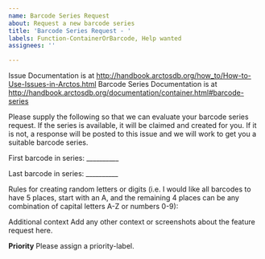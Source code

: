 ```yaml
---
name: Barcode Series Request
about: Request a new barcode series
title: 'Barcode Series Request - '
labels: Function-ContainerOrBarcode, Help wanted
assignees: ''

---
```


Issue Documentation is at http://handbook.arctosdb.org/how_to/How-to-Use-Issues-in-Arctos.html 
Barcode Series Documentation is at http://handbook.arctosdb.org/documentation/container.html#barcode-series

Please supply the following so that we can evaluate your barcode series request. If the series is available, it will be claimed and created for you. If it is not, a response will be posted to this issue and we will work to get you a suitable barcode series.

First barcode in series: __________

Last barcode in series: __________

Rules for creating random letters or digits (i.e. I would like all barcodes to have 5 places, start with an A, and the remaining 4 places can be any combination of capital letters A-Z or numbers 0-9):

Additional context Add any other context or screenshots about the feature request here.

**Priority**
Please assign a priority-label.
